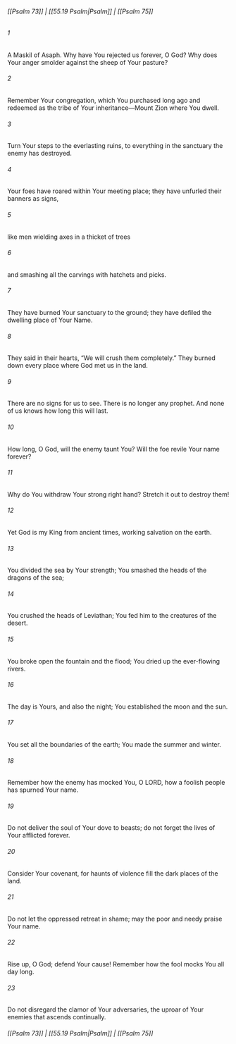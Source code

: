 
###### [[Psalm 73]] | [[55.19 Psalm|Psalm]] | [[Psalm 75]]

###### 1
A Maskil of Asaph. Why have You rejected us forever, O God? Why does Your anger smolder against the sheep of Your pasture?
###### 2
Remember Your congregation, which You purchased long ago and redeemed as the tribe of Your inheritance—Mount Zion where You dwell.
###### 3
Turn Your steps to the everlasting ruins, to everything in the sanctuary the enemy has destroyed.
###### 4
Your foes have roared within Your meeting place; they have unfurled their banners as signs,
###### 5
like men wielding axes in a thicket of trees
###### 6
and smashing all the carvings with hatchets and picks.
###### 7
They have burned Your sanctuary to the ground; they have defiled the dwelling place of Your Name.
###### 8
They said in their hearts, “We will crush them completely.” They burned down every place where God met us in the land.
###### 9
There are no signs for us to see. There is no longer any prophet. And none of us knows how long this will last.
###### 10
How long, O God, will the enemy taunt You? Will the foe revile Your name forever?
###### 11
Why do You withdraw Your strong right hand? Stretch it out to destroy them!
###### 12
Yet God is my King from ancient times, working salvation on the earth.
###### 13
You divided the sea by Your strength; You smashed the heads of the dragons of the sea;
###### 14
You crushed the heads of Leviathan; You fed him to the creatures of the desert.
###### 15
You broke open the fountain and the flood; You dried up the ever-flowing rivers.
###### 16
The day is Yours, and also the night; You established the moon and the sun.
###### 17
You set all the boundaries of the earth; You made the summer and winter.
###### 18
Remember how the enemy has mocked You, O LORD, how a foolish people has spurned Your name.
###### 19
Do not deliver the soul of Your dove to beasts; do not forget the lives of Your afflicted forever.
###### 20
Consider Your covenant, for haunts of violence fill the dark places of the land.
###### 21
Do not let the oppressed retreat in shame; may the poor and needy praise Your name.
###### 22
Rise up, O God; defend Your cause! Remember how the fool mocks You all day long.
###### 23
Do not disregard the clamor of Your adversaries, the uproar of Your enemies that ascends continually.

###### [[Psalm 73]] | [[55.19 Psalm|Psalm]] | [[Psalm 75]]
